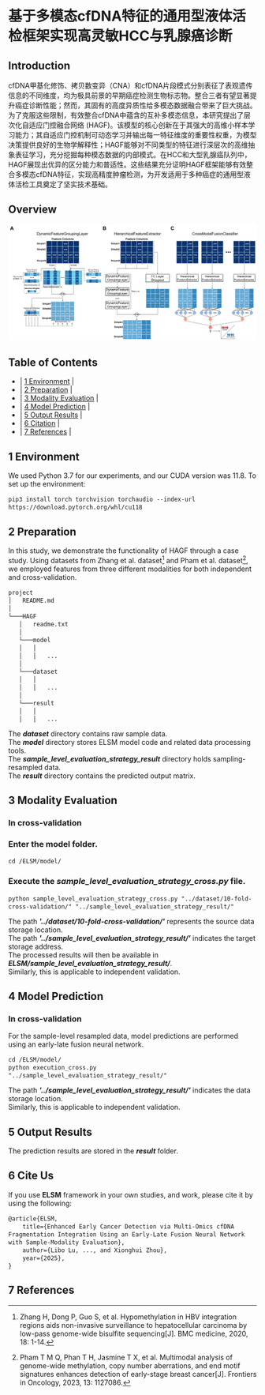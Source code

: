 # 基于多模态cfDNA特征的通用型液体活检框架实现高灵敏HCC与乳腺癌诊断
## Introduction
cfDNA甲基化修饰、拷贝数变异（CNA）和cfDNA片段模式分别表征了表观遗传信息的不同维度，均为极具前景的早期癌症检测生物标志物。整合三者有望显著提升癌症诊断性能；然而，其固有的高度异质性给多模态数据融合带来了巨大挑战。为了克服这些限制，有效整合cfDNA中蕴含的互补多模态信息，本研究提出了层次化自适应门控融合网络 (HAGF)。该模型的核心创新在于其强大的高维小样本学习能力；其自适应门控机制可动态学习并输出每一特征维度的重要性权重，为模型决策提供良好的生物学解释性；HAGF能够对不同类型的特征进行深层次的高维抽象表征学习，充分挖掘每种模态数据的内部模式。在HCC和大型乳腺癌队列中，HAGF展现出优异的区分能力和普适性。这些结果充分证明HAGF框架能够有效整合多模态cfDNA特征，实现高精度肿瘤检测，为开发适用于多种癌症的通用型液体活检工具奠定了坚实技术基础。


## Overview
<div align=center>
<img src="https://github.com/llb895/HAGF/blob/main/HAGF/fig1.jpg">
</div>

## Table of Contents
* | [1 Environment](#section1) |<br>
* | [2 Preparation](#section2) |<br>
* | [3 Modality Evaluation](#section3) |<br>
* | [4 Model Prediction](#section4) |<br>
* | [5 Output Results](#section5) |<br>
* | [6 Citation](#section6) |<br>
* | [7 References](#section7) |<br>


<a id="section1"></a>
## 1 Environment
We used Python 3.7 for our experiments, and our CUDA version was 11.8. 
To set up the environment:
```
pip3 install torch torchvision torchaudio --index-url https://download.pytorch.org/whl/cu118
```

<a id="section2"></a>
## 2 Preparation
In this study, we demonstrate the functionality of HAGF through a case study. Using datasets from Zhang et al. dataset[^1] and Pham et al. dataset[^2], we employed features from three different modalities for both independent and cross-validation.
```
project
│   README.md
│   
└───HAGF
   │   readme.txt
   │
   └───model
   │   │
   │   │   ...    
   │
   └───dataset
   │   │
   │   │   ...
   │ 
   └───result
   │   │
   │   │   ...
```
The ***dataset*** directory contains raw sample data. <br>
The ***model*** directory stores ELSM model code and related data processing tools. <br>
The ***sample_level_evaluation_strategy_result*** directory holds sampling-resampled data.<br>
The ***result*** directory contains the predicted output matrix.<br>

<a id="section3"></a>
## 3 Modality Evaluation
### In cross-validation
### Enter the model folder.
```
cd /ELSM/model/
```
### Execute the ***sample_level_evaluation_strategy_cross.py*** file.
```
python sample_level_evaluation_strategy_cross.py "../dataset/10-fold-cross-validation/" "../sample_level_evaluation_strategy_result/"
```
The path ***'../dataset/10-fold-cross-validation/'*** represents the source data storage location.<br>
The path ***'../sample_level_evaluation_strategy_result/'*** indicates the target storage address.<br>
The processed results will then be available in ***ELSM/sample_level_evaluation_strategy_result/***.<br>
Similarly, this is applicable to independent validation.

<a id="section4"></a>
## 4 Model Prediction
### In cross-validation
For the sample-level resampled data, model predictions are performed using an early-late fusion neural network.
```
cd /ELSM/model/
python execution_cross.py "../sample_level_evaluation_strategy_result/" 
```
The path ***'../sample_level_evaluation_strategy_result/'*** indicates the data storage location.<br>
Similarly, this is applicable to independent validation.

<a id="section5"></a>
## 5 Output Results
The prediction results are stored in the ***result*** folder.


<a id="section6"></a>
## 6 Cite Us
If you use **ELSM** framework in your own studies, and work, please cite it by using the following:
```
@article{ELSM,
    title={Enhanced Early Cancer Detection via Multi-Omics cfDNA Fragmentation Integration Using an Early-Late Fusion Neural Network with Sample-Modality Evaluation},
    author={Libo Lu, ..., and Xionghui Zhou},
    year={2025},
}
```

<a id="section7"></a>
## 7 References
[^1]:Zhang H, Dong P, Guo S, et al. Hypomethylation in HBV integration regions aids non-invasive surveillance to hepatocellular carcinoma by low-pass genome-wide bisulfite sequencing[J]. BMC medicine, 2020, 18: 1-14.
[^2]:Pham T M Q, Phan T H, Jasmine T X, et al. Multimodal analysis of genome-wide methylation, copy number aberrations, and end motif signatures enhances detection of early-stage breast cancer[J]. Frontiers in Oncology, 2023, 13: 1127086.
